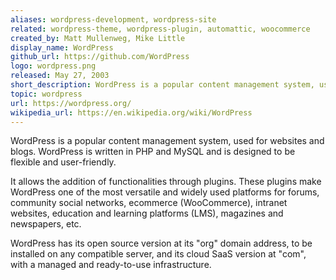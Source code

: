 ```yaml
---
aliases: wordpress-development, wordpress-site
related: wordpress-theme, wordpress-plugin, automattic, woocommerce
created_by: Matt Mullenweg, Mike Little
display_name: WordPress
github_url: https://github.com/WordPress
logo: wordpress.png
released: May 27, 2003
short_description: WordPress is a popular content management system, used for websites, forums, social, ecommerce, and blogs.
topic: wordpress
url: https://wordpress.org/
wikipedia_url: https://en.wikipedia.org/wiki/WordPress
---
```

WordPress is a popular content management system, used for websites and blogs. WordPress is written in PHP and MySQL and is designed to be flexible and user-friendly.

It allows the addition of functionalities through plugins. These plugins make WordPress one of the most versatile and widely used platforms for forums, community social networks, ecommerce (WooCommerce), intranet websites, education and learning platforms (LMS), magazines and newspapers, etc.

WordPress has its open source version at its "org" domain address, to be installed on any compatible server, and its cloud SaaS version at "com", with a managed and ready-to-use infrastructure.